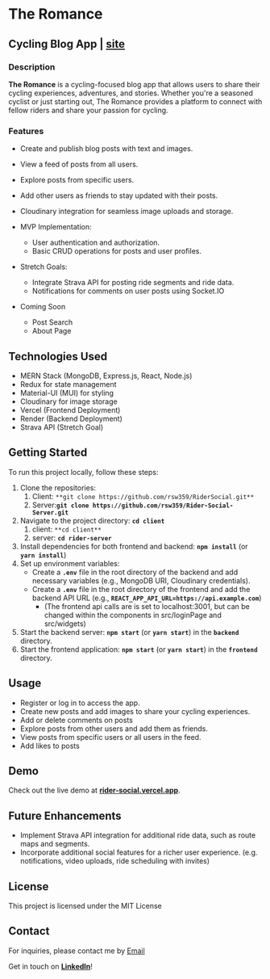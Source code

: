 # The Romance

## Cycling Blog App | [site](http://www.rider-social.vercel.app)

### Description

**The Romance** is a cycling-focused blog app that allows users to share their cycling experiences, adventures, and stories. Whether you're a seasoned cyclist or just starting out, The Romance provides a platform to connect with fellow riders and share your passion for cycling.

### Features

- Create and publish blog posts with text and images.
- View a feed of posts from all users.
- Explore posts from specific users.
- Add other users as friends to stay updated with their posts.
- Cloudinary integration for seamless image uploads and storage.
- MVP Implementation:
  - User authentication and authorization.
  - Basic CRUD operations for posts and user profiles.
- Stretch Goals:
  - Integrate Strava API for posting ride segments and ride data.
  - Notifications for comments on user posts using Socket.IO
 
- Coming Soon
  - Post Search
  - About Page

## Technologies Used

- MERN Stack (MongoDB, Express.js, React, Node.js)
- Redux for state management
- Material-UI (MUI) for styling
- Cloudinary for image storage
- Vercel (Frontend Deployment)
- Render (Backend Deployment)
- Strava API (Stretch Goal)

## Getting Started

To run this project locally, follow these steps:

1. Clone the repositories:
   1. Client: `**git clone https://github.com/rsw359/RiderSocial.git**`
   2. Server:**`git clone https://github.com/rsw359/Rider-Social-Server.git`**
2. Navigate to the project directory: **`cd client`**
   1. client: `**cd client**`
   2. server: **`cd rider-server`**
3. Install dependencies for both frontend and backend: **`npm install`** (or **`yarn install`**)
4. Set up environment variables:
   - Create a **`.env`** file in the root directory of the backend and add necessary variables (e.g., MongoDB URI, Cloudinary credentials).
   - Create a **`.env`** file in the root directory of the frontend and add the backend API URL (e.g., **`REACT_APP_API_URL=https://api.example.com`**)
     - (The frontend api calls are is set to localhost:3001, but can be changed within the components in src/loginPage and src/widgets)
5. Start the backend server: **`npm start`** (or **`yarn start`**) in the **`backend`** directory.
6. Start the frontend application: **`npm start`** (or **`yarn start`**) in the **`frontend`** directory.

## Usage

- Register or log in to access the app.
- Create new posts and add images to share your cycling experiences.
- Add or delete comments on posts
- Explore posts from other users and add them as friends.
- View posts from specific users or all users in the feed.
- Add likes to posts

## Demo

Check out the live demo at **[rider-social.vercel.app](https://rider-social.vercel.app/)**.

## Future Enhancements

- Implement Strava API integration for additional ride data, such as route maps and segments.
- Incorporate additional social features for a richer user experience. (e.g. notifications, video uploads, ride scheduling with invites)

## License

This project is licensed under the MIT License

## Contact

For inquiries, please contact me by [Email](mailto:rsw359@gmail.com)

Get in touch on **[LinkedIn](https://www.linkedin.com/in/roger-s-wells/)**!
